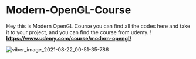 # Modern-OpenGL-Course
Hey this is Modern OpenGL Course you can find all the codes here and take it to your project, and you can find the course from udemy. !
**https://www.udemy.com/course/modern-opengl/**

![viber_image_2021-08-22_00-51-35-786](https://user-images.githubusercontent.com/77267002/132252401-b7913c82-d2a4-4962-971c-de5b3dca6773.jpg)

